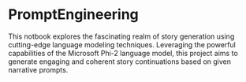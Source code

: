 # PromptEngineering
This notbook explores the fascinating realm of story generation using cutting-edge language modeling techniques. Leveraging the powerful capabilities of the Microsoft Phi-2 language model, this project aims to generate engaging and coherent story continuations based on given narrative prompts.
